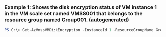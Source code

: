 ### Example 1: Shows the disk encryption status of VM instance 1 in the VM scale set named VMSS001 that belongs to the resource group named Group001. (autogenerated)
```powershell
PS C:\> Get-AzVmssVMDiskEncryption -InstanceId 1 -ResourceGroupName Group001 -VMScaleSetName VMSS001
```


